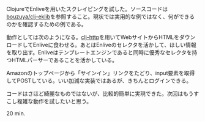 ClojureでEnliveを用いたスクレイピングを試した。ソースコードは[bouzuya/clj-eklib](https://github.com/bouzuya/clj-eklib)を参照すること。現状では実用的な例ではなく、何ができるのかを確認するための例である。

動作としては次のようになる。[clj-http](https://github.com/dakrone/clj-http)を用いてWebサイトからHTMLをダウンロードしてEnliveに食わせる。あとはEnliveのセレクタを活かして、ほしい情報を取り出す。Enliveはテンプレートエンジンであると同時に優秀なセレクタを持つHTMLパーサーであることを活かしている。

Amazonのトップページから「サインイン」リンクをたどり、input要素を取得してPOSTしている。いい加減な実装ではあるが、きちんとログインできる。

コードはさほど綺麗なものではないが、比較的簡単に実現できた。次回はもうすこし複雑な動作を試したいと思う。

20 min.
